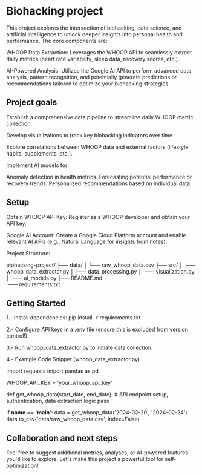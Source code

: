 # Biohacking project       

This project explores the intersection of biohacking, data science, and artificial intelligence to unlock deeper insights into personal health and performance. The core components are:

WHOOP Data Extraction: Leverages the WHOOP API to seamlessly extract daily metrics (heart rate variability, sleep data, recovery scores, etc.).

AI-Powered Analysis:  Utilizes the Google AI API to perform advanced data analysis, pattern recognition, and potentially generate predictions or recommendations tailored to optimize your biohacking strategies.
## Project goals

Establish a comprehensive data pipeline to streamline daily WHOOP metric collection.

Develop visualizations to track key biohacking indicators over time.

Explore correlations between WHOOP data and external factors (lifestyle habits, supplements, etc.).

Implement AI models for:

Anomaly detection in health metrics.
Forecasting potential performance or recovery trends.
Personalized recommendations based on individual data.
## Setup

Obtain WHOOP API Key:  Register as a WHOOP developer and obtain your API key.

Google AI Account: Create a Google Cloud Platform account and enable relevant AI APIs (e.g., Natural Language for insights from notes).

Project Structure:

biohacking-project/
    ├── data/
    │   └── raw_whoop_data.csv 
    ├── src/
    │   ├── whoop_data_extractor.py
    │   ├── data_processing.py
    │   ├── visualization.py
    │   └── ai_models.py
    ├── README.md  
    └── requirements.txt 
## Getting Started

1.- Install dependencies: pip install -r requirements.txt

2.- Configure API keys in a .env file (ensure this is excluded from version control!).

3.- Run whoop_data_extractor.py to initiate data collection.

4.- Example Code Snippet (whoop_data_extractor.py)

import requests
import pandas as pd

WHOOP_API_KEY = 'your_whoop_api_key'

def get_whoop_data(start_date, end_date):
    # API endpoint setup, authentication, data extraction logic
    pass 

if __name__ == '__main__':
    data = get_whoop_data('2024-02-20', '2024-02-24')  
    data.to_csv('data/raw_whoop_data.csv', index=False) 

## Collaboration and next steps

Feel free to suggest additional metrics, analyses, or AI-powered features you'd like to explore. Let's make this project a powerful tool for self-optimization!